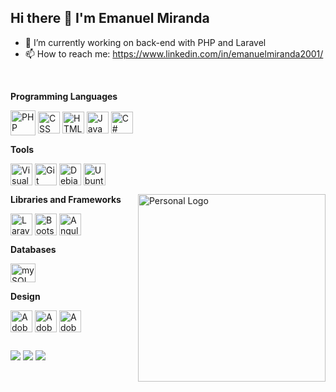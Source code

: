 ## Hi there 👋 I'm Emanuel Miranda


- 🔭 I’m currently working on back-end with PHP and Laravel 
- 📫 How to reach me: https://www.linkedin.com/in/emanuelmiranda2001/

<!--
- 🌱 I’m currently learning C++, C# and Flutter
- 👯 I’m looking to collaborate on ...
- 🤔 I’m looking for help with ...
- 💬 Ask me about ...
- 😄 Pronouns: ...
- ⚡ Fun fact: ...
-->

</br>

**Programming Languages**
<div style="display: inline-block">
  <img align="center" title="PHP" alt="PHP Logo" height="40" width="40" src="https://icongr.am/simple/php.svg?size=128&color=777bb4&colored=false" /> 
  <img align="center" title="CSS" alt="CSS Logo" height="35" width="35" src="https://icongr.am/simple/css3.svg?size=128&color=1572b6&colored=false" />
  <img align="center" title="HTML" alt="HTML Logo" height="35" width="35" src="https://icongr.am/simple/html5.svg?size=128&color=e34f26&colored=false" />
  <img align="center" title="JavaScript" alt="JavaScript Logo" height="35" width="35" src="https://icongr.am/simple/javascript.svg?size=128&color=f7df1e&colored=false" />
  <img align="center" title="C#" alt="C# Logo" height="35" width="35" src="https://icongr.am/devicon/csharp-plain.svg?size=128&color=823085" />
  <!--
  <img align="center" title="C++" alt="C++ Logo" height="35" width="35" src="https://icongr.am/devicon/cplusplus-plain.svg?size=128&color=00599c" />
  -->
</div></br>


**Tools**
<div style="display: inline-block">
  <img align="center" title="Visual Studio Code" alt="Visual Studio Code Logo" height="35" width="35" src="https://icongr.am/simple/visualstudiocode.svg?size=128&color=007acc&colored=false">
  <img align="center" title="Git" alt="Git Logo" height="35" width="35" src="https://icongr.am/simple/git.svg?size=128&color=f05032&colored=false">
  <img align="center" title="Debian" alt="Debian Logo" height="35" width="35" src="https://icongr.am/simple/debian.svg?size=128&color=a81d33&colored=false" />
  <img align="center" title="Ubuntu" alt="Ubuntu Logo" height="35" width="35" src="https://icongr.am/simple/ubuntu.svg?size=128&color=e95420&colored=false">
</div></br>
<div>
<img align="right" title="Personal Logo " alt="Personal Logo" height="300" src="https://i.imgur.com/l1LsUnp.png">
  
**Libraries and Frameworks**
<div style="display: inline-block">
  <img align="center" title="Laravel" alt="Laravel Logo" height="35" width="35" src="https://icongr.am/simple/laravel.svg?size=128&color=ff2d20&colored=false">
  <img align="center" title="Bootstrap" alt="Bootstrap Logo" height="35" width="35" src="https://icongr.am/simple/bootstrap.svg?size=128&color=7952b3&colored=false" />
  <img align="center" title="Angular" alt="Angular Logo" height="35" width="35" src="https://icongr.am/simple/angular.svg?size=128&color=dd0031&colored=false">
</div></br>

**Databases**
<div style="display: inline-block">
  <img align="center" title="mySQL Logo" alt="mySQL" height="30" width="40" src="https://icongr.am/devicon/mysql-plain.svg?size=128&color=4479a1">
</div></br>

**Design**
<div style="display: inline-block">
  <img align="center" title="Adobe Illustrator" alt="Adobe Illustrator Logo" height="35" width="35" src="https://upload.wikimedia.org/wikipedia/commons/f/fb/Adobe_Illustrator_CC_icon.svg">
  <img align="center" title="Adobe Photoshop" alt="Adobe Photoshop Logo" height="35" width="35" src="https://upload.wikimedia.org/wikipedia/commons/a/af/Adobe_Photoshop_CC_icon.svg">
  <img align="center" title="Adobe XD" alt="Adobe XD Logo" height="35" width="35" src="https://upload.wikimedia.org/wikipedia/commons/c/c2/Adobe_XD_CC_icon.svg">
</div></br>

##
 
 <div>
  <a href="https://www.linkedin.com/in/emanuel-miranda-089b71226/" target="_blank"><img src="https://img.shields.io/badge/-LinkedIn-%230077B5?style=for-the-badge&logo=linkedin&logocolor=white" target="_blank" /></a>
  <a href="mailto:emanuel-miranda2001@hotmail.com" target="_blank"><img src="https://img.shields.io/badge/-Email-%23333?style=for-the-badge&logo=gmail&logocolor=white" target="_blank" /></a>
  <a href="https://www.facebook.com/emanuel.miranda.35175/" target="_blank"><img style="fill: white" src="https://img.shields.io/badge/Facebook-1877F2?style=for-the-badge&logo=facebook&logoColor=white" target="_blank" /></a>
</div>
